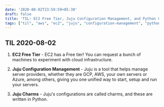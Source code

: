 ```yaml
---
date: '2020-08-02T23:59:59+05:30'
draft: false
title: 'TIL: EC2 Free Tier, Juju Configuration Management, and Python Charms'
tags: ["til", "aws", "ec2", "juju", "configuration-management", "python", "devops"]
---
```


## TIL 2020-08-02

1. **EC2 Free Tier** - EC2 has a Free tier! You can request a bunch of machines to experiment with cloud infrastructure.

2. **Juju Configuration Management** - Juju is a tool that helps manage server providers, whether they are GCP, AWS, your own servers or Azure, among others, giving you one unified way to start, setup and run your servers.

3. **Juju Charms** - Juju's configurations are called charms, and these are written in Python.